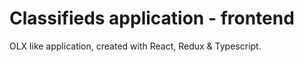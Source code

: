 # Classifieds application - frontend

OLX like application, created with React, Redux & Typescript.
